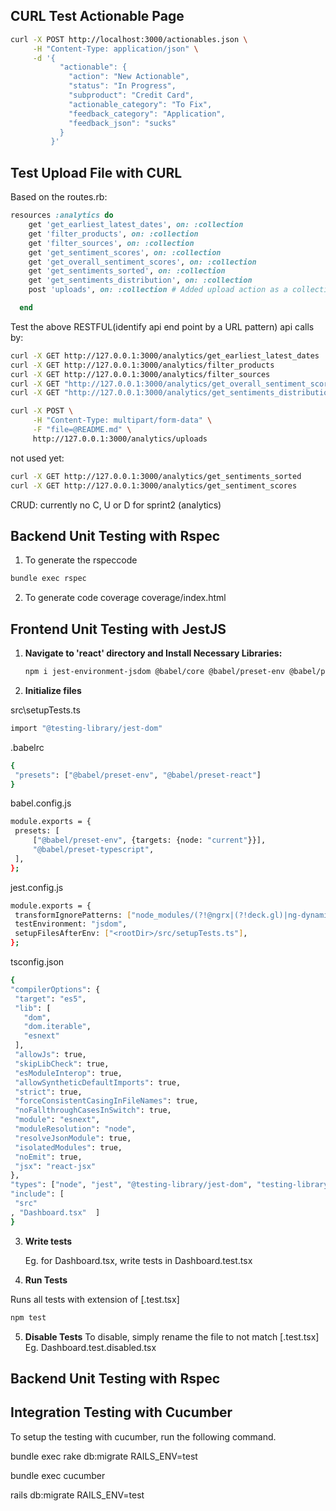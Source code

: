 ## CURL Test Actionable Page

```bash
curl -X POST http://localhost:3000/actionables.json \
     -H "Content-Type: application/json" \
     -d '{
           "actionable": {
             "action": "New Actionable",
             "status": "In Progress",
             "subproduct": "Credit Card",
             "actionable_category": "To Fix",
             "feedback_category": "Application",
             "feedback_json": "sucks"
           }
         }'
```

## Test Upload File with CURL

Based on the routes.rb:

```rb
resources :analytics do
    get 'get_earliest_latest_dates', on: :collection
    get 'filter_products', on: :collection
    get 'filter_sources', on: :collection
    get 'get_sentiment_scores', on: :collection
    get 'get_overall_sentiment_scores', on: :collection
    get 'get_sentiments_sorted', on: :collection
    get 'get_sentiments_distribution', on: :collection
    post 'uploads', on: :collection # Added upload action as a collection route

  end
```

Test the above RESTFUL(identify api end point by a URL pattern) api calls by:

```bash
curl -X GET http://127.0.0.1:3000/analytics/get_earliest_latest_dates
curl -X GET http://127.0.0.1:3000/analytics/filter_products
curl -X GET http://127.0.0.1:3000/analytics/filter_sources
curl -X GET "http://127.0.0.1:3000/analytics/get_overall_sentiment_scores?fromDate=25/06/2024&toDate=02/07/2024&product=DBS%20Treasure&source=Product%20Survey"
curl -X GET "http://127.0.0.1:3000/analytics/get_sentiments_distribution?fromDate=02/07/2024&toDate=09/07/2024&product=DBS%20Treasure&source=Product%20Survey"

curl -X POST \
     -H "Content-Type: multipart/form-data" \
     -F "file=@README.md" \
     http://127.0.0.1:3000/analytics/uploads
```

not used yet:

```bash
curl -X GET http://127.0.0.1:3000/analytics/get_sentiments_sorted
curl -X GET http://127.0.0.1:3000/analytics/get_sentiment_scores
```

CRUD: currently no C, U or D for sprint2 (analytics)

## Backend Unit Testing with Rspec

1. To generate the rspeccode

```bash
bundle exec rspec
```

2. To generate code coverage
   coverage/index.html

## Frontend Unit Testing with JestJS

1. **Navigate to 'react' directory and Install Necessary Libraries:**

   ```bash
   npm i jest-environment-jsdom @babel/core @babel/preset-env @babel/preset-typescript @types/jest @types/testing-library__jest-dom babel-jest jest-fetch-mock ts-jest
   ```

2. **Initialize files**

src\setupTests.ts

```bash
import "@testing-library/jest-dom"
```

.babelrc

```bash
{
 "presets": ["@babel/preset-env", "@babel/preset-react"]
}
```

babel.config.js

```bash
module.exports = {
 presets: [
     ["@babel/preset-env", {targets: {node: "current"}}],
     "@babel/preset-typescript",
 ],
};
```

jest.config.js

```bash
module.exports = {
 transformIgnorePatterns: ["node_modules/(?!@ngrx|(?!deck.gl)|ng-dynamic)"],
 testEnvironment: "jsdom",
 setupFilesAfterEnv: ["<rootDir>/src/setupTests.ts"],
};
```

tsconfig.json

```bash
{
"compilerOptions": {
 "target": "es5",
 "lib": [
   "dom",
   "dom.iterable",
   "esnext"
 ],
 "allowJs": true,
 "skipLibCheck": true,
 "esModuleInterop": true,
 "allowSyntheticDefaultImports": true,
 "strict": true,
 "forceConsistentCasingInFileNames": true,
 "noFallthroughCasesInSwitch": true,
 "module": "esnext",
 "moduleResolution": "node",
 "resolveJsonModule": true,
 "isolatedModules": true,
 "noEmit": true,
 "jsx": "react-jsx"
},
"types": ["node", "jest", "@testing-library/jest-dom", "testing-library__jest-dom"],
"include": [
 "src"
, "Dashboard.tsx"  ]
}
```

3. **Write tests**

   Eg. for Dashboard.tsx, write tests in Dashboard.test.tsx

4. **Run Tests**

Runs all tests with extension of [.test.tsx]

```bash
npm test
```

5. **Disable Tests**
   To disable, simply rename the file to not match [.test.tsx] Eg. Dashboard.test.disabled.tsx

## Backend Unit Testing with Rspec

## Integration Testing with Cucumber

To setup the testing with cucumber, run the following command.

bundle exec rake db:migrate RAILS_ENV=test

bundle exec cucumber

rails db:migrate RAILS_ENV=test
